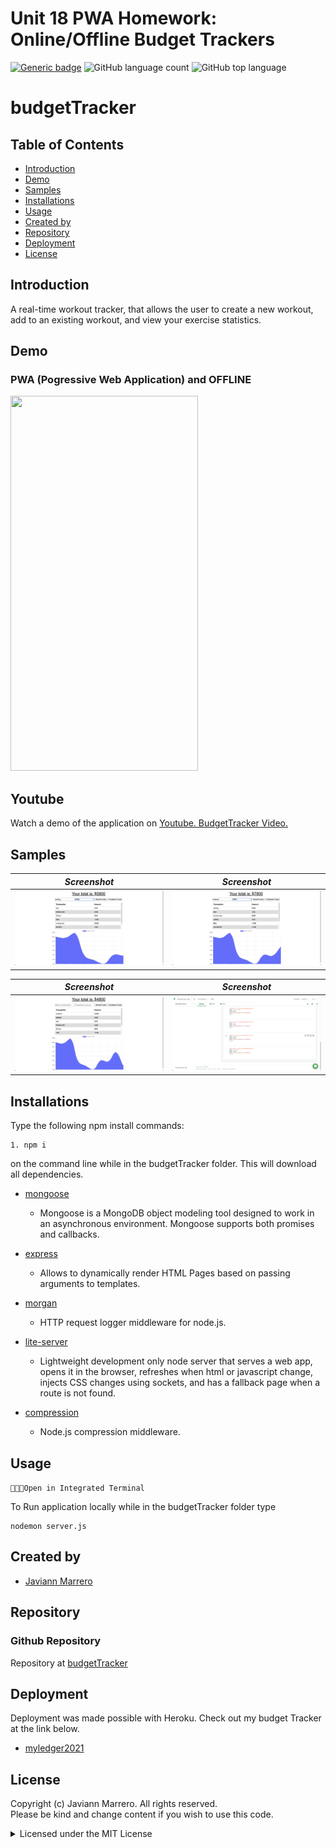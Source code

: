 # Unit 18 PWA Homework: Online/Offline Budget Trackers
[![Generic badge](https://img.shields.io/badge/license-MIT-<COLOR>.svg)](#license)
![GitHub language count](https://img.shields.io/github/languages/count/javiistacks/budgettracker)
![GitHub top language](https://img.shields.io/github/languages/top/javiistacks/budgettracker)

# budgetTracker

## Table of Contents
* [Introduction](#introduction)
* [Demo](#demo)
* [Samples](#samples)
* [Installations](#installations)
* [Usage](#usage)
* [Created by](#created-by)
* [Repository](#repository)
* [Deployment](#deployment)
* [License](#license)


## Introduction
A real-time workout tracker, that allows the user to create a new workout, add to an existing workout, and view your exercise statistics.

## Demo

### PWA (Pogressive Web Application) and OFFLINE 
<img src="./assets/img/offline.gif" width="300" height="600"/>


## Youtube
Watch a demo of the application on [Youtube. BudgetTracker Video.](https://www.youtube.com/watch?v=kLWtbrKn7qc)

## Samples

| ***Screenshot***                   | ***Screenshot***                      |
| :--------------------------------: | :-----------------------------------: |
| <img src="./assets/img/1.png">     | <img src="./assets/img/2.png">        |

| ***Screenshot***                   | ***Screenshot***                      |
| :--------------------------------: | :-----------------------------------: |
| <img src="./assets/img/3.png">     | <img src="./assets/img/4.png">       |


## Installations
Type the following npm install commands: 
```
1. npm i
```
on the command line while in the budgetTracker folder. This will download all dependencies. 
 
* [mongoose](https://www.npmjs.com/package/mongoose)
  * Mongoose is a MongoDB object modeling tool designed to work in an asynchronous environment. Mongoose supports both promises and callbacks.

* [express](https://www.npmjs.com/package/express)
  * Allows to dynamically render HTML Pages based on passing arguments to templates.
  
* [morgan](https://www.npmjs.com/package/morgan)
  * HTTP request logger middleware for node.js.
  
* [lite-server](https://www.npmjs.com/package/lite-server)
  * Lightweight development only node server that serves a web app, opens it in the browser, refreshes when html or javascript change, injects CSS changes using sockets, and has a fallback page when a route is not found.

* [compression](https://www.npmjs.com/package/compression)
  * Node.js compression middleware.

## Usage

`👨🏽‍💻Open in Integrated Terminal`

To Run application locally while in the budgetTracker folder type 
```
nodemon server.js 
```

## Created by
* [Javiann Marrero](https://github.com/javiistacks)


## Repository
### Github Repository
Repository at [budgetTracker](https://github.com/javiistacks/budgettracker)

## Deployment
Deployment was made possible with Heroku. 
Check out my budget Tracker at the link below.

* [myledger2021](https://myledger2021.herokuapp.com)

## License

Copyright (c) Javiann Marrero. All rights reserved.<br>
Please be kind and change content if you wish to use this code.

<details><summary>Licensed under the MIT License</summary>

Copyright (c) 2021 - present | Javiann Marrero

<blockquote>
Permission is hereby granted, free of charge, to any person obtaining a copy
of this software and associated documentation files (the "Software"), to deal
in the Software without restriction, including without limitation the rights
to use, copy, modify, merge, publish, distribute, sublicense, and/or sell
copies of the Software, and to permit persons to whom the Software is
furnished to do so, subject to the following conditions:

The above copyright notice and this permission notice shall be included in all
copies or substantial portions of the Software.

THE SOFTWARE IS PROVIDED "AS IS", WITHOUT WARRANTY OF ANY KIND, EXPRESS OR
IMPLIED, INCLUDING BUT NOT LIMITED TO THE WARRANTIES OF MERCHANTABILITY,
FITNESS FOR A PARTICULAR PURPOSE AND NONINFRINGEMENT. IN NO EVENT SHALL THE
AUTHORS OR COPYRIGHT HOLDERS BE LIABLE FOR ANY CLAIM, DAMAGES OR OTHER
LIABILITY, WHETHER IN AN ACTION OF CONTRACT, TORT OR OTHERWISE, ARISING FROM,
OUT OF OR IN CONNECTION WITH THE SOFTWARE OR THE USE OR OTHER DEALINGS IN THE
SOFTWARE.
</blockquote>
</details>
